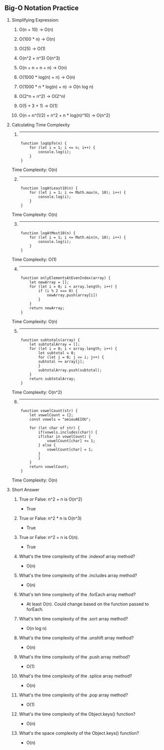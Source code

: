 ## Big-O Notation Practice

1. Simplifying Expression:
    
    1. O(n + 10) -> O(n)

    2. O(100 * n) -> O(n)

    3. O(25) -> O(1)

    4. O(n^2 + n^3) O(n^3)

    5. O(n + n + n + n) -> O(n)

    6. O(1000 * log(n) + n) -> O(n)

    7. O(1000 * n * log(n) + n) -> O(n log n) 

    8. O(2^n + n^2) -> O(2^n)

    9. O(5 + 3 + 1) -> O(1)

    10. O(n + n^(1/2) + n^2 + n * log(n)^10) -> O(n^2)

2. Calculating Time Complexity

    1. ----
    ```
        function logUpTo(n) {
            for (let i = 1; i <= n; i++) {
                console.log(i);
            }
        }
    ```
    Time Complexity: O(n)

    2. ----
    ```
        function logAtLeast10(n) {
            for (let i = 1; i <= Math.max(n, 10); i++) {
                console.log(i);
            }
        }
    ```
    Time Complexity: O(n)

    3. ----
    ```
        function logAtMost10(n) {
            for (let i = 1; i <= Math.min(n, 10); i++) {
                console.log(i);
            }
        }
    ```
    Time Complexity: O(1)

    4. ----
    ```
        function onlyElementsAtEvenIndex(array) {
            let newArray = [];
            for (let i = 0; i < array.length; i++) {
                if (i % 2 === 0) {
                    newArray.push(array[i])
                }
            }
            return newArray;
        }
    ```
    Time Complexity: O(n)

    5. ----
    ```
        function subtotals(array) {
            let subtotalArray = [];
            for (let i = 0; i < array.length; i++) {
                let subtotal = 0;
                for (let j = 0; j <= i; j++) {
                subtotal += array[j];
                }
                subtotalArray.push(subtotal);
            }
            return subtotalArray;
        }
    ```
    Time Complexity: O(n^2)

    6. ----
    ```
        function vowelCount(str) {
            let vowelCount = {};
            const vowels = "aeiouAEIOU";

            for (let char of str) {
                if(vowels.includes(char)) {
                if(char in vowelCount) {
                    vowelCount[char] += 1;
                } else {
                    vowelCount[char] = 1;
                }
                }
            }
            return vowelCount;
        }
    ```
    Time Complexity: O(n)

3. Short Answer
    1. True or False: n^2 + n is O(n^2)
    
        - True

    2. True or False: n^2 * n is O(n^3)
    
        - True

    3. True or False: n^2 + n is O(n).

        - True

    4. What's the time complexity of the .indexof array method? 

        - O(n)

    5. What's the time complexity of the .includes array method?

        - O(n)

    6. What's teh time complexity of the .forEach array method?

        - At least O(n). Could change based on the function passed to forEach.

    7. What's teh time complexity of the .sort array method? 

        - O(n log n)

    8. What's the time complexity of the .unshift array method?

        - O(n)

    9. What's the time complexity of the .push array method? 

        - O(1)

    10. What's the time complexity of the .splice array method?

        - O(n)

    11. What's the time complexity of the .pop array method?

        - O(1)

    12. What's the time complexity of the Object.keys() function? 

        - O(n)

    13. What's the space complexity of the Object.keys() function?

        - O(n)